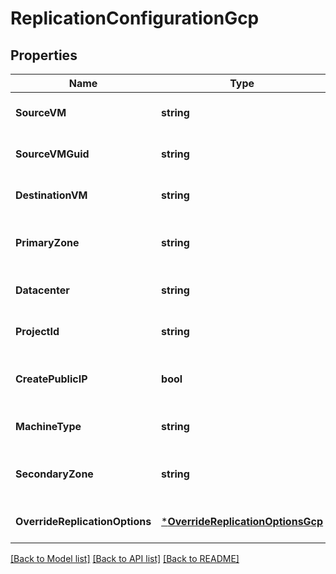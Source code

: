 # ReplicationConfigurationGcp

## Properties
Name | Type | Description | Notes
------------ | ------------- | ------------- | -------------
**SourceVM** | **string** | Source VM instance name | [optional] [default to null]
**SourceVMGuid** | **string** | Source VM instance guid | [optional] [default to null]
**DestinationVM** | **string** | Destination VM instance name | [optional] [default to null]
**PrimaryZone** | **string** | Primary zone of the destination VM instance | [optional] [default to null]
**Datacenter** | **string** | Datacenter of the destination VM instance | [optional] [default to null]
**ProjectId** | **string** | Gcp project id | [optional] [default to null]
**CreatePublicIP** | **bool** | Public/External IP of the destination VM instance | [optional] [default to null]
**MachineType** | **string** | Destination VM instance machine type | [optional] [default to null]
**SecondaryZone** | **string** | Secondary zone of the destination VM instance | [optional] [default to null]
**OverrideReplicationOptions** | [***OverrideReplicationOptionsGcp**](OverrideReplicationOptionsGCP.md) |  | [optional] [default to null]

[[Back to Model list]](../README.md#documentation-for-models) [[Back to API list]](../README.md#documentation-for-api-endpoints) [[Back to README]](../README.md)

